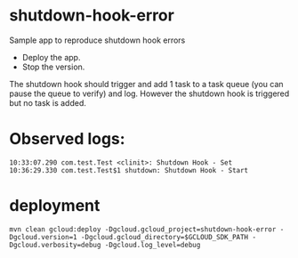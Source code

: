 # shutdown-hook-error
Sample app to reproduce shutdown hook errors

- Deploy the app. 
- Stop the version.

The shutdown hook should trigger and add 1 task to a task queue (you can pause the queue to verify) and log.
However the shutdown hook is triggered but no task is added.

# Observed logs:
```
10:33:07.290 com.test.Test <clinit>: Shutdown Hook - Set
10:36:29.330 com.test.Test$1 shutdown: Shutdown Hook - Start
```
# deployment
```
mvn clean gcloud:deploy -Dgcloud.gcloud_project=shutdown-hook-error -Dgcloud.version=1 -Dgcloud.gcloud_directory=$GCLOUD_SDK_PATH -Dgcloud.verbosity=debug -Dgcloud.log_level=debug
```